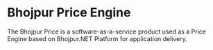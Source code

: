 # Bhojpur Price Engine
The Bhojpur Price is a software-as-a-service product used as a Price Engine based on Bhojpur.NET Platform for application delivery.

